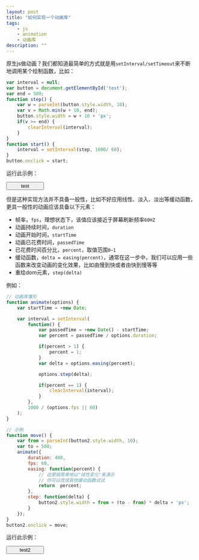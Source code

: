 ```yaml
---
layout: post
title: "如何实现一个动画库"
tags:
    - js
    - animation
    - 动画库
description: ""
---
```


原生js做动画？我们都知道最简单的方式就是用`setInterval/setTimeout`来不断地调用某个绘制函数，比如：

```javascript
var interval = null;
var button = document.getElementById('test');
var end = 500;
function step() {
    var w = parseInt(button.style.width, 10);
    var v = Math.min(w + 10, end);
    button.style.width = w + 10 + 'px';
    if(v >= end) {
        clearInterval(interval);
    }
}
function start() {
    interval = setInterval(step, 1000/ 60);
}
button.onclick = start;
```

运行此示例：

<!-- more -->

<div class="example">
    <button id="test" style="width: 100px">test</button>
    <script type="text/javascript">
        var interval = null;
        var button = document.getElementById('test');
        var end = 500;
        function step() {
            var w = parseInt(button.style.width, 10);
            var v = Math.min(w + 10, end);
            button.style.width = w + 10 + 'px';
            if(v >= end) {
                clearInterval(interval);
            }
        }
        function start() {
             interval = setInterval(step, 1000/ 60);
        }
        button.onclick = start;
    </script>
</div>

但是这种实现方法并不具备一般性，比如不好应用线性、淡入、淡出等缓动函数，更具一般性的动画应该具备以下元素：

* 帧率，`fps`，理想状态下，该值应该接近于屏幕刷新频率`60HZ`
* 动画持续时间，`duration`
* 动画开始时间，`startTime`
* 动画已花费时间，`passedTime`
* 已花费时间百分比，`percent`，取值范围`0~1`
* 缓动函数，`delta = easing(percent)`，通常在这一步中，我们可以应用一些函数来改变动画的变化效果，比如由慢到快或者由快到慢等等
* 重绘dom元素，`step(delta)`

例如：

```javascript
// 动画库雏形
function animate(options) {
    var startTime = +new Date;

    var interval = setInterval(
        function() {
            var passedTime = +new Date() - startTime;
            var percent = passedTime / options.duration;

            if(percent > 1) {
                percent = 1;
            }
            var delta = options.easing(percent);

            options.step(delta);

            if(percent == 1) {
                clearInterval(interval);
            }
        },
        1000 / (options.fps || 60)
    );
}

// 示例
function move() {
    var from = parseInt(button2.style.width, 10);
    var to = 500;
    animate({
        duration: 400,
        fps: 60,
        easing: function(percent) { 
            // 这里就简单地以"线性变化"来演示
            // 你可以改成其他缓动函数试试
            return  percent;
        },
        step: function(delta) {
            button2.style.width = from + (to - from) * delta + 'px';
        }
    });
}
button2.onclick = move;
```
运行此示例：

<div class="example">
    <button id="test2" style="width:100px;">test2</button>
    <script type="text/javascript">
        function animate(options) {
            var startTime = +new Date;

            var interval = setInterval(
                function() {
                    var passedTime = +new Date() - startTime;
                    var percent = passedTime / options.duration;

                    if(percent > 1) {
                        percent = 1;
                    }
                    var delta = options.easing(percent);

                    options.step(delta);

                    if(percent == 1) {
                        clearInterval(interval);
                    }
                },
                1000 / (options.fps || 60)
            );
        }
        var button2 = document.getElementById('test2');

        button2.onclick = function() {
            var from = parseInt(button2.style.width, 10);
            var to = 500;
            animate({
                duration: 400,
                fps: 60,
                easing: function(percent) { 
                    // 这里就简单地以"线性变化"来演示
                    // 你可以改成其他缓动函数试试
                    return  percent;
                },
                step: function(delta) {
                    button2.style.width = from + (to - from) * delta + 'px';
                }
            });
        }
    </script>
</div>

ok，到此我们就完成了一个动画库的雏形，在实际应用中，还有不少细节需要完成，比如动画队列、自动计算初始样式值等。
